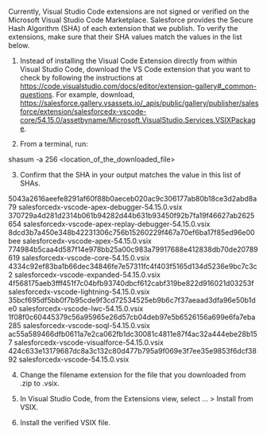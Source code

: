 Currently, Visual Studio Code extensions are not signed or verified on the
Microsoft Visual Studio Code Marketplace. Salesforce provides the Secure Hash
Algorithm (SHA) of each extension that we publish. To verify the extensions,
make sure that their SHA values match the values in the list below.

1. Instead of installing the Visual Code Extension directly from within Visual
   Studio Code, download the VS Code extension that you want to check by
   following the instructions at
   https://code.visualstudio.com/docs/editor/extension-gallery#_common-questions.
   For example, download,
   https://salesforce.gallery.vsassets.io/_apis/public/gallery/publisher/salesforce/extension/salesforcedx-vscode-core/54.15.0/assetbyname/Microsoft.VisualStudio.Services.VSIXPackage.

2. From a terminal, run:

shasum -a 256 <location_of_the_downloaded_file>

3. Confirm that the SHA in your output matches the value in this list of SHAs.

5043a2616aeefe8291af60f88b0aeceb020ac9c306177ab80b18ce3d2abd8a79  salesforcedx-vscode-apex-debugger-54.15.0.vsix
370729a4d281d2314b061b94282d44b631b93450f92b7fa19f46627ab2625654  salesforcedx-vscode-apex-replay-debugger-54.15.0.vsix
8dcd3b7a450e348b42231306c756b15260229f467a70ef6ba17f85ed96e00bee  salesforcedx-vscode-apex-54.15.0.vsix
774984b5caa4d587f14e978bb25a00c983a79917688e412838db70de20789619  salesforcedx-vscode-core-54.15.0.vsix
4334c92ef83ba1b66dec34846fe7e57311fc4f403f5165d134d5236e9bc7c3c2  salesforcedx-vscode-expanded-54.15.0.vsix
4f568175aeb3fff451f7c04bfb93740dbcf612cabf319be822d916021d03253f  salesforcedx-vscode-lightning-54.15.0.vsix
35bcf695df5bb0f7b95cde9f3cd72534525eb9b6c7f37aeaad3dfa96e50b1de0  salesforcedx-vscode-lwc-54.15.0.vsix
1f08f0c60445379c56a95965e26d57cb04deb97e5b6526156a699e6fa7eba285  salesforcedx-vscode-soql-54.15.0.vsix
ac55a589466dfb0611a7e2ca062fb1dc30081c4811e87f4ac32a444ebe28b157  salesforcedx-vscode-visualforce-54.15.0.vsix
424c633e13179687dc8a3c132c80d477b795a9f069e3f7ee35e9853f6dcf3892  salesforcedx-vscode-54.15.0.vsix


4. Change the filename extension for the file that you downloaded from .zip to
.vsix.

5. In Visual Studio Code, from the Extensions view, select ... > Install from
VSIX.

6. Install the verified VSIX file.

